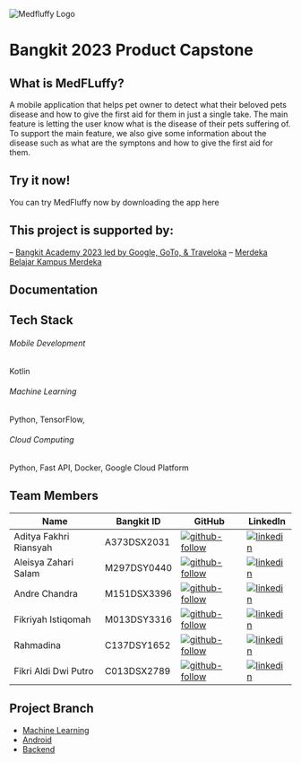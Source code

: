 ![Medfluffy Logo](https://drive.google.com/file/d/1o1-L-ukp6bHrPAGKdOyK_KCwCwJsvWaD/view?usp=sharing)

# Bangkit 2023 Product Capstone

## What is MedFLuffy?

A mobile application that helps pet owner to detect what their beloved pets disease and how to give the first aid for them in just a single take. The main feature is letting the user know what is the disease of their pets suffering of. To support the main feature, we also give some information about the disease such as what are the symptons and how to give the first aid for them.

## Try it now!
You can try MedFluffy now by downloading the app here

## This project is supported by:
– [Bangkit Academy 2023 led by Google, GoTo, & Traveloka](https://kampusmerdeka.kemdikbud.go.id/) 
– [Merdeka Belajar Kampus Merdeka ](https://kampusmerdeka.kemdikbud.go.id/) 

## Documentation


## Tech Stack
###### Mobile Development
Kotlin
###### Machine Learning
Python, TensorFlow, 
###### Cloud Computing
Python, Fast API, Docker, Google Cloud Platform


## Team Members
| Name | Bangkit ID | GitHub | LinkedIn |
| ------ | ------ | ------ | ------ |
| Aditya Fakhri Riansyah | A373DSX2031 | [![github-follow][github-shield]][github-adit] | [![linkedin][linkedin-shield]][linkedin-adit] |
| Aleisya Zahari Salam | M297DSY0440 | [![github-follow][github-shield]][github-ale] | [![linkedin][linkedin-shield]][linkedin-ale] |
| Andre Chandra | M151DSX3396 | [![github-follow][github-shield]][github-andre] | [![linkedin][linkedin-shield]][linkedin-andre] |
| Fikriyah Istiqomah | M013DSY3316 | [![github-follow][github-shield]][github-isti] | [![linkedin][linkedin-shield]][linkedin-isti] |
|  Rahmadina | C137DSY1652 | [![github-follow][github-shield]][github-dina] | [![linkedin][linkedin-shield]][linkedin-dina] |
| Fikri Aldi Dwi Putro | C013DSX2789 | [![github-follow][github-shield]][github-aldi] | [![linkedin][linkedin-shield]][linkedin-aldi] |

## Project Branch
- [Machine Learning][github-medfluffy-ml]
- [Android][github-medfluffy-android]
- [Backend][github-medfluffy-backend]




[//]: # (LINKS)

[github-medfluffy-ml]: https://github.com/MedFluffy/medfluffy-ml
[github-medfluffy-android]: https://github.com/MedFluffy/medfluffy-android
[github-medfluffy-backend]: https://github.com/MedFluffy/medfluffy-backend

[github-shield]: https://img.shields.io/badge/github-0077B5?style=for-the-badge&logo=github&logoColor=white

[github-adit]: https://github.com/adityafakhrii
[github-ale]: https://github.com/AleisyaZahari
[github-andre]: https://github.com/AndreC097
[github-isti]: https://github.com/fikriyahistiqomah
[github-dina]: https://github.com/rhmdin
[github-aldi]: https://github.com/fikrialdi10

[github-follow-adit]: https://img.shields.io/github/followers/adityafakhrii?style=for-the-badge
[github-follow-ale]: https://img.shields.io/github/followers/AleisyaZahari?style=social
[github-follow-andre]: https://img.shields.io/github/followers/AndreC097?style=social
[github-follow-isti]: https://img.shields.io/github/followers/fikriyahistiqomah?style=social
[github-follow-dina]: https://img.shields.io/github/followers/rhmdin?style=social
[github-follow-aldi]: https://img.shields.io/github/followers/fikrialdi10?style=social&

[linkedin-shield]: https://img.shields.io/badge/LinkedIn-0077B5?style=for-the-badge&logo=linkedin&logoColor=white

[linkedin-adit]: https://www.linkedin.com/in/adityafakhrii/
[linkedin-ale]: https://www.linkedin.com/in/aleisya-zahari-salam-5b8090222/
[linkedin-andre]: https://www.linkedin.com/in/andre-chandra-a445b2271/
[linkedin-isti]: https://www.linkedin.com/in/fikriyahistiqomah/
[linkedin-dina]: https://www.linkedin.com/in/rhmdin/
[linkedin-aldi]: https://www.linkedin.com/in/fikrialdi/
